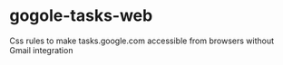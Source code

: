 # gogole-tasks-web
Css rules to make tasks.google.com accessible from browsers without Gmail integration
